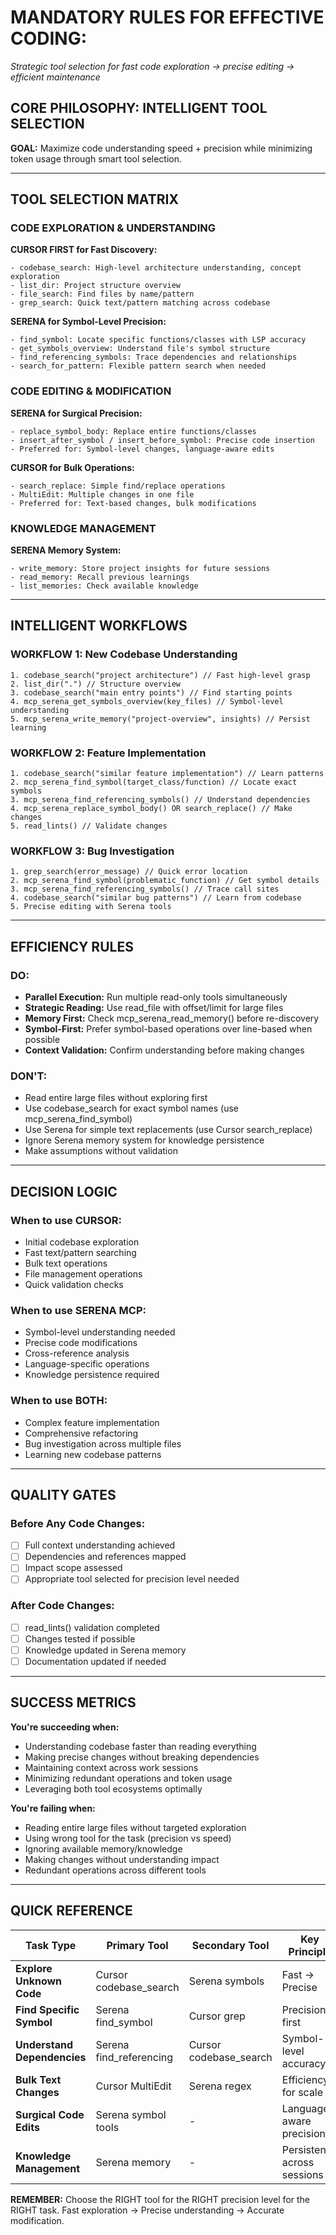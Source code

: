# MANDATORY RULES FOR EFFECTIVE CODING:

*Strategic tool selection for fast code exploration → precise editing → efficient maintenance*

## CORE PHILOSOPHY: INTELLIGENT TOOL SELECTION

**GOAL:** Maximize code understanding speed + precision while minimizing token usage through smart tool selection.

---

## TOOL SELECTION MATRIX

### CODE EXPLORATION & UNDERSTANDING

**CURSOR FIRST for Fast Discovery:**
```
- codebase_search: High-level architecture understanding, concept exploration
- list_dir: Project structure overview
- file_search: Find files by name/pattern
- grep_search: Quick text/pattern matching across codebase
```

**SERENA for Symbol-Level Precision:**
```
- find_symbol: Locate specific functions/classes with LSP accuracy
- get_symbols_overview: Understand file's symbol structure
- find_referencing_symbols: Trace dependencies and relationships
- search_for_pattern: Flexible pattern search when needed
```

### CODE EDITING & MODIFICATION

**SERENA for Surgical Precision:**
```
- replace_symbol_body: Replace entire functions/classes
- insert_after_symbol / insert_before_symbol: Precise code insertion
- Preferred for: Symbol-level changes, language-aware edits
```

**CURSOR for Bulk Operations:**
```
- search_replace: Simple find/replace operations
- MultiEdit: Multiple changes in one file
- Preferred for: Text-based changes, bulk modifications
```

### KNOWLEDGE MANAGEMENT

**SERENA Memory System:**
```
- write_memory: Store project insights for future sessions
- read_memory: Recall previous learnings
- list_memories: Check available knowledge
```

---

## INTELLIGENT WORKFLOWS

### WORKFLOW 1: New Codebase Understanding
```
1. codebase_search("project architecture") // Fast high-level grasp
2. list_dir(".") // Structure overview  
3. codebase_search("main entry points") // Find starting points
4. mcp_serena_get_symbols_overview(key_files) // Symbol-level understanding
5. mcp_serena_write_memory("project-overview", insights) // Persist learning
```

### WORKFLOW 2: Feature Implementation
```
1. codebase_search("similar feature implementation") // Learn patterns
2. mcp_serena_find_symbol(target_class/function) // Locate exact symbols
3. mcp_serena_find_referencing_symbols() // Understand dependencies  
4. mcp_serena_replace_symbol_body() OR search_replace() // Make changes
5. read_lints() // Validate changes
```

### WORKFLOW 3: Bug Investigation
```
1. grep_search(error_message) // Quick error location
2. mcp_serena_find_symbol(problematic_function) // Get symbol details
3. mcp_serena_find_referencing_symbols() // Trace call sites
4. codebase_search("similar bug patterns") // Learn from codebase
5. Precise editing with Serena tools
```

---

## EFFICIENCY RULES

### DO:
- **Parallel Execution:** Run multiple read-only tools simultaneously
- **Strategic Reading:** Use read_file with offset/limit for large files
- **Memory First:** Check mcp_serena_read_memory() before re-discovery
- **Symbol-First:** Prefer symbol-based operations over line-based when possible
- **Context Validation:** Confirm understanding before making changes

### DON'T:
- Read entire large files without exploring first
- Use codebase_search for exact symbol names (use mcp_serena_find_symbol)
- Use Serena for simple text replacements (use Cursor search_replace)
- Ignore Serena memory system for knowledge persistence
- Make assumptions without validation

---

## DECISION LOGIC

### **When to use CURSOR:**
- Initial codebase exploration
- Fast text/pattern searching  
- Bulk text operations
- File management operations
- Quick validation checks

### **When to use SERENA MCP:**
- Symbol-level understanding needed
- Precise code modifications
- Cross-reference analysis
- Language-specific operations
- Knowledge persistence required

### **When to use BOTH:**
- Complex feature implementation
- Comprehensive refactoring
- Bug investigation across multiple files
- Learning new codebase patterns

---

## QUALITY GATES

### **Before Any Code Changes:**
- [ ] Full context understanding achieved
- [ ] Dependencies and references mapped
- [ ] Impact scope assessed
- [ ] Appropriate tool selected for precision level needed

### **After Code Changes:**
- [ ] read_lints() validation completed
- [ ] Changes tested if possible
- [ ] Knowledge updated in Serena memory
- [ ] Documentation updated if needed

---

## SUCCESS METRICS

**You're succeeding when:**
- Understanding codebase faster than reading everything
- Making precise changes without breaking dependencies
- Maintaining context across work sessions
- Minimizing redundant operations and token usage
- Leveraging both tool ecosystems optimally

**You're failing when:**
- Reading entire large files without targeted exploration
- Using wrong tool for the task (precision vs speed)
- Ignoring available memory/knowledge
- Making changes without understanding impact
- Redundant operations across different tools

---

## QUICK REFERENCE

| Task Type | Primary Tool | Secondary Tool | Key Principle |
|-----------|--------------|----------------|---------------|
| **Explore Unknown Code** | Cursor codebase_search | Serena symbols | Fast → Precise |
| **Find Specific Symbol** | Serena find_symbol | Cursor grep | Precision first |
| **Understand Dependencies** | Serena find_referencing | Cursor codebase_search | Symbol-level accuracy |
| **Bulk Text Changes** | Cursor MultiEdit | Serena regex | Efficiency for scale |
| **Surgical Code Edits** | Serena symbol tools | - | Language-aware precision |
| **Knowledge Management** | Serena memory | - | Persistence across sessions |

**REMEMBER:** Choose the RIGHT tool for the RIGHT precision level for the RIGHT task. Fast exploration → Precise understanding → Accurate modification.
